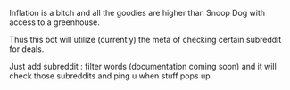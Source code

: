 Inflation is a bitch and all the goodies are higher than Snoop Dog with access to a greenhouse. 

Thus this bot will utilize (currently) the meta of checking certain subreddit for deals. 

Just add subreddit : filter words (documentation coming soon) and it will check those subreddits and ping u when stuff pops up.  
